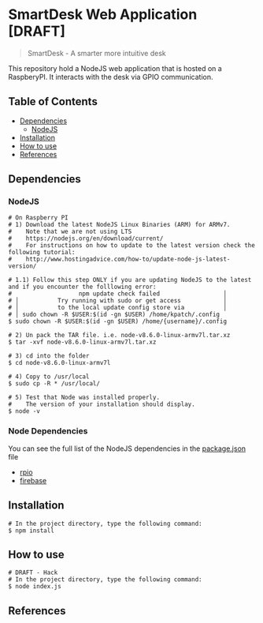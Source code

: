 # SmartDesk Web Application [DRAFT]
> SmartDesk - A smarter more intuitive desk

This repository hold a NodeJS web application that is hosted on a RaspberyPI. It interacts with the desk via GPIO communication.

## Table of Contents
- [Dependencies](#dependencies)
  - [NodeJS](#nodejs)
- [Installation](#installation)
- [How to use](#how-to-use)
- [References](#references)

## Dependencies

### NodeJS

```
# On Raspberry PI
# 1) Download the latest NodeJS Linux Binaries (ARM) for ARMv7. 
#    Note that we are not using LTS
#    https://nodejs.org/en/download/current/
#    For instructions on how to update to the latest version check the following tutorial:
#    http://www.hostingadvice.com/how-to/update-node-js-latest-version/

# 1.1) Follow this step ONLY if you are updating NodeJS to the latest and if you encounter the folllowing error:
#                   npm update check failed                  │
# │           Try running with sudo or get access            │
# │           to the local update config store via           │
# │ sudo chown -R $USER:$(id -gn $USER) /home/kpatch/.config
$ sudo chown -R $USER:$(id -gn $USER) /home/{username}/.config

# 2) Un pack the TAR file. i.e. node-v8.6.0-linux-armv7l.tar.xz
$ tar -xvf node-v8.6.0-linux-armv7l.tar.xz

# 3) cd into the folder
$ cd node-v8.6.0-linux-armv7l

# 4) Copy to /usr/local
$ sudo cp -R * /usr/local/

# 5) Test that Node was installed properly. 
#    The version of your installation should display.
$ node -v
```

### Node Dependencies

You can see the full list of the NodeJS dependencies in the [package.json](https://github.com/ATR-Lab/smartdesk-web-app/blob/develop/package.json) file

- [rpio](https://www.npmjs.com/package/rpio)
- [firebase](https://www.npmjs.com/package/firebase)

## Installation 

```
# In the project directory, type the following command:
$ npm install
```

## How to use
```
# DRAFT - Hack
# In the project directory, type the following command:
$ node index.js
```

## References
